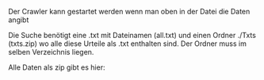 Der Crawler kann gestartet werden wenn man oben in der Datei die Daten angibt

Die Suche benötigt eine .txt mit Dateinamen (all.txt) und einen Ordner ./Txts (txts.zip) wo alle diese Urteile als .txt enthalten sind. Der Ordner muss im selben Verzeichnis liegen.

Alle Daten als zip gibt es hier:
